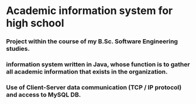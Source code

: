 # Academic information system for high school
### Project within the course of my B.Sc. Software Engineering studies.
### information system written in Java, whose function is to gather all academic information that exists in the organization.
### Use of Client-Server data communication (TCP / IP protocol) and access to MySQL DB.
